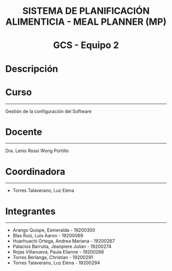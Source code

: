 # <h1 align="center"> SISTEMA DE PLANIFICACIÓN ALIMENTICIA  -  MEAL PLANNER (MP)

# <h1 align="center">  GCS  -  Equipo 2
# Descripción
  
# Curso
---
Gestión de la configuración del Software

# Docente
---
Dra. Lenis Rossi Wong Portillo

# Coordinadora
---
- Torres Talaverano, Luz Elena
  
# Integrantes
---
- Arango Quispe, Esmeralda - 19200300
- Blas Ruiz, Luis Aaron  -  19200069
- Huarhuachi Ortega, Andrea Mariana - 19200267  
- Palacios Barrutia, Jeanpiere Julian - 19200274  
- Rojas Villanueva, Paula Elianne - 19200266
- Torres Berlanga, Christian - 19200291
- Torres Talaverano, Luz Elena - 19200294


  

